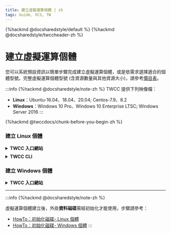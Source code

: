 ```yaml
---
title: 建立虛擬運算個體 | zh
tags: Guide, VCS, TW
---
```


{%hackmd @docsharedstyle/default %}
{%hackmd @docsharedstyle/twccheader-zh %}

# 建立虛擬運算個體

您可以系統預設資訊以簡單步驟完成建立虛擬運算個體，或是依需求選擇適合的個體型號。完整虛擬運算個體型號 (含資源數量與其他資源大小)，請參考[價目表](https://man.twcc.ai/@twccdocs/SJWlN3YDr?type=view#虛擬運算服務-Virtual-Compute-Service-VCS)。

:::info
{%hackmd @docsharedstyle/note-zh %}
TWCC 提供下列映像檔：
- **Linux**：Ubuntu-16.04、18.04、20.04; Centos-7.9、8.2
- **Windows**：Windows 10 Pro、Windows 10 Enterprise LTSC; Windows Server 2016
:::

{%hackmd @twccdocs/chunk-before-you-begin-zh %}


### 建立 <i class="fa fa-linux" aria-hidden="true"></i> Linux 個體

<!-- 1 start -->

<details class="docspoiler">

<summary><b>TWCC 入口網站</b></summary>

<br>

{%hackmd @twccdocs/vcs-chunk-create-instance-zh %}

- 接著點擊「**下一步：鑰匙對>**」

* 鑰匙對是登入 Linux 虛擬運算個體的憑證，必須透過鑰匙對，才能連線使用虛擬運算個體功能。可選擇已建立的鑰匙對，若第一次使用請按「**＋建立鑰匙對**」。

![](https://cos.twcc.ai/SYS-MANUAL/uploads/upload_76b85e1d767f1024086a2e69d0793241.png)



* 輸入鑰匙對的名稱後點擊確認。

:::info
{%hackmd @docsharedstyle/note-zh %}
公開金鑰為非必填資訊，目的是方便在使用不同的雲端服務時，可以使用同一把金鑰。因此，使用者可以將他們在其他雲端系統內的公開金鑰填入此處，之後就可以使用此金鑰存取本系統。
:::

![](https://cos.twcc.ai/SYS-MANUAL/uploads/upload_57a261c1f9903c2753530ce5e16bfa85.png)



* 鑰匙對建立後，請務必立即按「**下載**」並妥善保存此鑰匙對，若沒有此鑰匙對，將無法連線該虛擬運算個體，下載後即可關閉此對話視窗。

![](https://cos.twcc.ai/SYS-MANUAL/uploads/upload_4d64cb97650700d44ec73f9bc5c5ba46.png)


:::danger
<i class="fa fa-exclamation-triangle" aria-hidden="true"></i> **重要**：TWCC 不負責紀錄及管理您的鑰匙對，請務必下載並妥善保存此鑰匙對 `pem` 檔案，若沒有此鑰匙對，您將無法[<ins>連線虛擬運算個體</ins>](https://man.twcc.ai/@twccdocs/vcs-guide-connect-to-linux-from-windows-zh)。
:::


* 接著點擊「**下一步：環境變數>**」，可設定符合您需求的環境變數，詳細說明與設定範例請參考 [<ins>HowTo：設定環境變數</ins>](https://man.twcc.ai/@preview-twccdocs/howto-ccs-vcs-setup-env-variable-zh)。

![](https://cos.twcc.ai/SYS-MANUAL/uploads/upload_2ffe89808b9c161fabc71302d825392a.png)



* 接著點擊「**下一步：檢閱 + 建立>**」，檢視整個虛擬運算個體的設定和預估使用額度，按下「**建立**」即完成，幾分鐘後 等個體狀態變成 **`Ready`** 後即可開始[<ins>連線</ins>](https://man.twcc.ai/@twccdocs/vcs-guide-connect-to-linux-from-windows-zh)使用。

![](https://cos.twcc.ai/SYS-MANUAL/uploads/upload_f062b7368287f59d3a7ffc77cb4140c2.png)

</details>

<!-- Space -->

<div style="height:8px"></div>

<!-- 2. start -->

<details class="docspoiler">

<summary><b>TWCC CLI</b></summary>

<br>


### 指令

**Step 1.** 請先[<ins>建立鑰匙對</ins>](https://man.twcc.ai/@twccdocs/guide-vcs-keypair-zh)
**Step 2.** 建立虛擬運算個體個體

```bash
$ twccli mk vcs -key   #鑰匙對名稱
                [-n]   #虛擬運算個體名稱
                
```
:::info
{%hackmd @twccdocs/cli-parameter-note-zh %}
2. 若不帶選擇性參數，則以預設資訊建立個體：

| 映像檔類型、映像檔 | 型號 |網路資訊|規格|
| -------- | -------- | -------- | -------- |
| Ubuntu 16.04    | v.2xsuper  | default_network  | 0 GPU + 8 CPU + 064GB memory |
:::

</div>

### 範例

- 使用鑰匙對 **`key1`** 建立名稱為 **`vcscli`** 的虛擬運算個體。

```bash
$ twccli mk vcs -key key1 -n vcscli
```

:::danger
{%hackmd @docsharedstyle/important-zh %}

- 虛擬運算個體名稱命名字元條件：需為**小寫字母或數字**，**首字元需為小寫字母**，**長度 6-16 個字元**。
-  若設定不符合以上條件，將出現以下錯誤訊息：
![](https://cos.twcc.ai/SYS-MANUAL/uploads/upload_095834bd7ee5d99d3a70596a7c462629.png)
:::

:::warning
{%hackmd @docsharedstyle/tip-zh %}

其他相關 TWCC CLI 指令：

```bash
$ twccli ls vcs -img   #檢視所有映像檔規格
$ twccli ls vcs -ptype #檢視所有產品型號與規格
```


:::


</details>


### 建立 <i class="fa fa-windows" aria-hidden="true"></i>  Windows 個體

<!-- 1 start -->

<details class="docspoiler">

<summary><b>TWCC 入口網站</b></summary>

<br>

{%hackmd @twccdocs/vcs-chunk-create-instance-zh %}


- 建立 Windows 登入密碼。接著點擊「**下一步：檢閱 + 建立>**」


![](https://cos.twcc.ai/SYS-MANUAL/uploads/upload_5f16ac8f01c7141e7f5fd22120e120c2.png)


:::danger
{%hackmd @docsharedstyle/important-zh %}
1. 為保護您的虛擬運算個體安全，密碼設定建議至少包含 **17 個字元**。
2. 此密碼為私人使用，TWCC 將不負責紀錄及管理。請務必妥善保存，若沒有密碼，將無法連線虛擬運算個體。
:::


* 檢視整個虛擬運算個體的設定和預估使用額度，按下「**建立**」即完成，幾分鐘後，等個體狀態變成 **`Ready`** 後，再等候一些時間即可開始[<ins>連線</ins>](https://man.twcc.ai/@twccdocs/vcs-guide-connect-to-windows-from-windows-zh)使用。

![](https://cos.twcc.ai/SYS-MANUAL/uploads/upload_f062b7368287f59d3a7ffc77cb4140c2.png)

</details>


---

:::info
{%hackmd @docsharedstyle/note-zh %}

虛擬運算個體建立後，外掛**資料磁碟**需經初始化才能使用，步驟請參考：

- [<ins>HowTo：初始化磁碟- Linux 個體</ins>](https://man.twcc.ai/@twccdocs/howto-bss-init-vol-linux-zh)
- [<ins>HowTo：初始化磁碟- Windows 個體</ins>](https://man.twcc.ai/@twccdocs/howto-bss-init-vol-windows-zh)
:::

